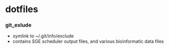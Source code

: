 dotfiles
========


### git_exlude 
   - symlink to ~/.git/info/exclude
   - contains SGE scheduler output files, and various bioinformatic data files
